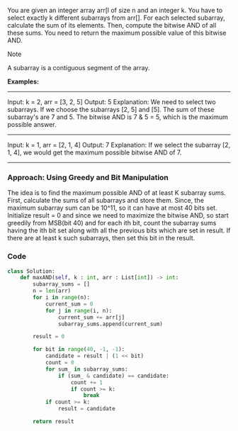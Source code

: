You are given an integer array arr[l of size n and an integer k. You have to select exactly k
different subarrays from arr[]. For each selected subarray, calculate the sum of its
elements. Then, compute the bitwise AND of all these sums. You need to return the
maximum possible value of this bitwise AND.

> [!NOTE]
> A subarray is a contiguous segment of the array.

**Examples:**

--------

Input: k = 2, arr = [3, 2, 5]
Output: 5
Explanation: We need to select two subarrays. If we choose the subarrays [2, 5]
and [5]. The sum of these subarray's are 7 and 5. The bitwise AND is 7 & 5 =
5, which is the maximum possible answer.

------

Input: k
= 1, arr = [2, 1, 4]
Output: 7
Explanation: If we select the subarray [2, 1, 4], we would get the maximum
possible bitwise AND of 7.

---------

### Approach: Using Greedy and Bit Manipulation

The idea is to find the maximum possible AND of at least K subarray sums. First, calculate the sums of all subarrays and store them. Since, the maximum subarray sum can be 10^11, so it can have at most 40 bits set. Initialize result = 0 and since we need to maximize the bitwise AND, so start greedily from MSB(bit 40) and for each ith bit, count the subarray sums having the ith bit set along with all the previous bits which are set in result. If there are at least k such subarrays, then set this bit in the result.
### Code
```python
class Solution:
    def maxAND(self, k : int, arr : List[int]) -> int:
        subarray_sums = []
        n = len(arr)
        for i in range(n):
            current_sum = 0
            for j in range(i, n):
                current_sum += arr[j]
                subarray_sums.append(current_sum)

        result = 0

        for bit in range(40, -1, -1):
            candidate = result | (1 << bit)
            count = 0
            for sum_ in subarray_sums:
                if (sum_ & candidate) == candidate:
                    count += 1
                    if count >= k:
                        break
            if count >= k:
                result = candidate

        return result
```
